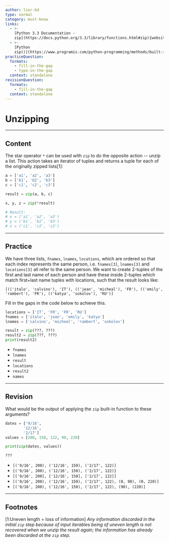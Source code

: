 ```yaml
---
author: lior-bd
type: normal
category: must-know
links:
  - >-
    [Python 3.3 Documentation -
    zip](https://docs.python.org/3.3/library/functions.html#zip){website}
  - >-
    [Python
    zip()](https://www.programiz.com/python-programming/methods/built-in/zip){website}
practiceQuestion:
  formats:
    - fill-in-the-gap
    - type-in-the-gap
  context: standalone
revisionQuestion:
  formats:
    - fill-in-the-gap
  context: standalone
---
```


# Unzipping

---

## Content

The star operator `*` can be used with `zip` to do the opposite action -- unzip a list. This action takes an iterator of tuples and returns a tuple for each of the originally zipped lists[1]:

```python
a = ['a1', 'a2', 'a3']
b = ['b1', 'b2', 'b3']
c = ['c1', 'c2', 'c3']

result = zip(a, b, c)

x, y, z = zip(*result)

# Result:
# x = ('a1', 'a2', 'a3')
# y = ('b1', 'b2', 'b3')
# z = ('c1', 'c2', 'c3')
```


---

## Practice

We have three lists, `fnames`, `lnames`, `locations`, which are ordered so that each index represents the same person, i.e. `fnames[3]`, `lnames[3]` and `locations[3]` all refer to the same person. We want to create 2-tuples of the first and last name of each person and have these inside 2-tuples which match first+last name tuples with locations, such that the result looks like:

`[(('italo', 'calvino'), 'IT'),
  (('jean', 'micheal'), 'FR'),
  (('emily', 'rambert'), 'FR'),
  (('katya', 'sokolov'), 'RU')]`

Fill in the gaps in the code below to achieve this.

```python
locations = ['IT', 'FR', 'FR', 'RU']
fnames = ['italo', 'jean', 'emily', 'katya']
lnames = ['calvino', 'micheal', 'rambert', 'sokolov']

result = zip(???, ???)
result2 = zip(???, ???)
print(result2)
```

- `fnames`
- `lnames`
- `result`
- `locations`
- `result2`
- `names`


---

## Revision

What would be the output of applying the `zip` built-in function to these arguments?

```python
dates = ['9/16',
        '12/16',
        '2/17']
values = [200, 150, 122, 90, 220]

print(zip(dates, values))

???
```

- `[('9/16', 200), ('12/16', 150), ('2/17', 122)]`
- `{('9/16', 200), ('12/16', 150), ('2/17', 122)}`
- `[['9/16', 200], ['12/16', 150], ['2/17', 122]]`
- `[('9/16', 200), ('12/16', 150), ('2/17', 122), (0, 90), (0, 220)]`
- `[('9/16', 200), ('12/16', 150), ('2/17', 122), (90), (220)]`


---

## Footnotes

[1:Uneven length = loss of information]
*Any information discarded in the initial `zip` step because of input iterables being of uneven length is not recovered when we unzip the result again; the information has already been discarded at the `zip` step.*
 